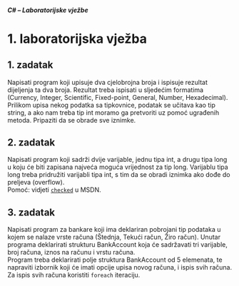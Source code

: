 ﻿##### C# – Laboratorijske vježbe

# 1. laboratorijska vježba

## 1. zadatak
Napisati program koji upisuje dva cjelobrojna broja i ispisuje rezultat dijeljenja ta dva
broja. Rezultat treba ispisati u sljedećim formatima (Currency, Integer, Scientific,
Fixed-point, General, Number, Hexadecimal).  
Prilikom upisa nekog podatka sa tipkovnice, podatak se učitava kao tip string, a ako
nam treba tip int moramo ga pretvoriti uz pomoć ugrađenih metoda.
Pripaziti da se obrade sve iznimke.

## 2. zadatak
Napisati program koji sadrži dvije varijable, jednu tipa int, a drugu tipa long u koju će
biti zapisana najveća moguća vrijednost za tip long. Varijablu tipa long treba
pridružiti varijabli tipa int, s tim da se obradi iznimka ako dođe do preljeva
(overflow).  
Pomoć: vidjeti [`checked`](https://learn.microsoft.com/en-us/dotnet/csharp/language-reference/statements/checked-and-unchecked) u MSDN.

## 3. zadatak
Napisati program za bankare koji ima deklariran pobrojani tip podataka u kojem se
nalaze vrste računa (Štednja, Tekući račun, Žiro račun). Unutar programa deklarirati
strukturu BankAccount koja će sadržavati tri varijable, broj računa, iznos na računu i
vrstu računa.  
Program treba deklarirati polje struktura BankAccount od 5 elemenata, te napraviti
izbornik koji će imati opcije upisa novog računa, i ispis svih računa. Za ispis svih
računa koristiti `foreach` iteraciju.
